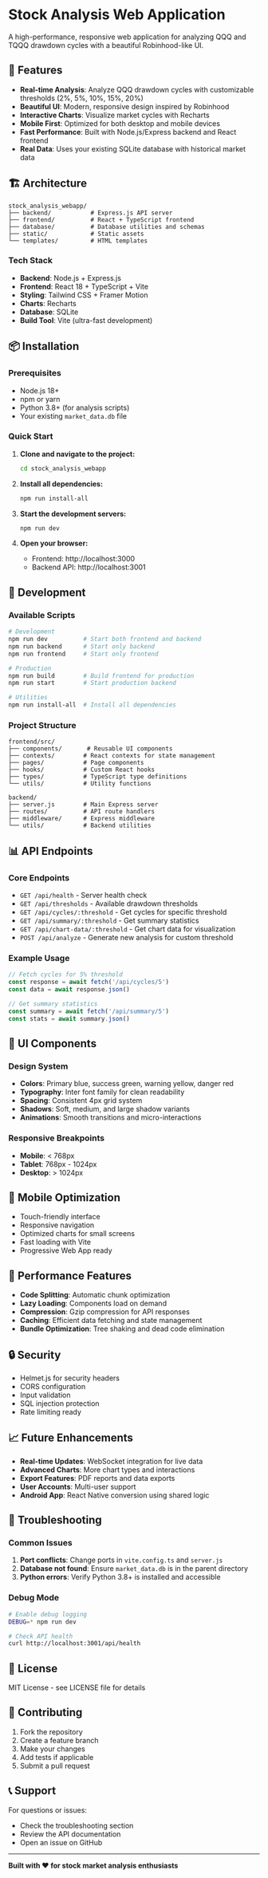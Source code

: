 # Stock Analysis Web Application

A high-performance, responsive web application for analyzing QQQ and TQQQ drawdown cycles with a beautiful Robinhood-like UI.

## 🚀 Features

- **Real-time Analysis**: Analyze QQQ drawdown cycles with customizable thresholds (2%, 5%, 10%, 15%, 20%)
- **Beautiful UI**: Modern, responsive design inspired by Robinhood
- **Interactive Charts**: Visualize market cycles with Recharts
- **Mobile First**: Optimized for both desktop and mobile devices
- **Fast Performance**: Built with Node.js/Express backend and React frontend
- **Real Data**: Uses your existing SQLite database with historical market data

## 🏗️ Architecture

```
stock_analysis_webapp/
├── backend/           # Express.js API server
├── frontend/          # React + TypeScript frontend
├── database/          # Database utilities and schemas
├── static/            # Static assets
└── templates/         # HTML templates
```

### Tech Stack

- **Backend**: Node.js + Express.js
- **Frontend**: React 18 + TypeScript + Vite
- **Styling**: Tailwind CSS + Framer Motion
- **Charts**: Recharts
- **Database**: SQLite
- **Build Tool**: Vite (ultra-fast development)

## 📦 Installation

### Prerequisites

- Node.js 18+ 
- npm or yarn
- Python 3.8+ (for analysis scripts)
- Your existing `market_data.db` file

### Quick Start

1. **Clone and navigate to the project:**
   ```bash
   cd stock_analysis_webapp
   ```

2. **Install all dependencies:**
   ```bash
   npm run install-all
   ```

3. **Start the development servers:**
   ```bash
   npm run dev
   ```

4. **Open your browser:**
   - Frontend: http://localhost:3000
   - Backend API: http://localhost:3001

## 🔧 Development

### Available Scripts

```bash
# Development
npm run dev          # Start both frontend and backend
npm run backend      # Start only backend
npm run frontend     # Start only frontend

# Production
npm run build        # Build frontend for production
npm run start        # Start production backend

# Utilities
npm run install-all  # Install all dependencies
```

### Project Structure

```
frontend/src/
├── components/       # Reusable UI components
├── contexts/        # React contexts for state management
├── pages/           # Page components
├── hooks/           # Custom React hooks
├── types/           # TypeScript type definitions
└── utils/           # Utility functions

backend/
├── server.js        # Main Express server
├── routes/          # API route handlers
├── middleware/      # Express middleware
└── utils/           # Backend utilities
```

## 📊 API Endpoints

### Core Endpoints

- `GET /api/health` - Server health check
- `GET /api/thresholds` - Available drawdown thresholds
- `GET /api/cycles/:threshold` - Get cycles for specific threshold
- `GET /api/summary/:threshold` - Get summary statistics
- `GET /api/chart-data/:threshold` - Get chart data for visualization
- `POST /api/analyze` - Generate new analysis for custom threshold

### Example Usage

```javascript
// Fetch cycles for 5% threshold
const response = await fetch('/api/cycles/5')
const data = await response.json()

// Get summary statistics
const summary = await fetch('/api/summary/5')
const stats = await summary.json()
```

## 🎨 UI Components

### Design System

- **Colors**: Primary blue, success green, warning yellow, danger red
- **Typography**: Inter font family for clean readability
- **Spacing**: Consistent 4px grid system
- **Shadows**: Soft, medium, and large shadow variants
- **Animations**: Smooth transitions and micro-interactions

### Responsive Breakpoints

- **Mobile**: < 768px
- **Tablet**: 768px - 1024px
- **Desktop**: > 1024px

## 📱 Mobile Optimization

- Touch-friendly interface
- Responsive navigation
- Optimized charts for small screens
- Fast loading with Vite
- Progressive Web App ready

## 🚀 Performance Features

- **Code Splitting**: Automatic chunk optimization
- **Lazy Loading**: Components load on demand
- **Compression**: Gzip compression for API responses
- **Caching**: Efficient data fetching and state management
- **Bundle Optimization**: Tree shaking and dead code elimination

## 🔒 Security

- Helmet.js for security headers
- CORS configuration
- Input validation
- SQL injection protection
- Rate limiting ready

## 📈 Future Enhancements

- **Real-time Updates**: WebSocket integration for live data
- **Advanced Charts**: More chart types and interactions
- **Export Features**: PDF reports and data exports
- **User Accounts**: Multi-user support
- **Android App**: React Native conversion using shared logic

## 🐛 Troubleshooting

### Common Issues

1. **Port conflicts**: Change ports in `vite.config.ts` and `server.js`
2. **Database not found**: Ensure `market_data.db` is in the parent directory
3. **Python errors**: Verify Python 3.8+ is installed and accessible

### Debug Mode

```bash
# Enable debug logging
DEBUG=* npm run dev

# Check API health
curl http://localhost:3001/api/health
```

## 📄 License

MIT License - see LICENSE file for details

## 🤝 Contributing

1. Fork the repository
2. Create a feature branch
3. Make your changes
4. Add tests if applicable
5. Submit a pull request

## 📞 Support

For questions or issues:
- Check the troubleshooting section
- Review the API documentation
- Open an issue on GitHub

---

**Built with ❤️ for stock market analysis enthusiasts**
